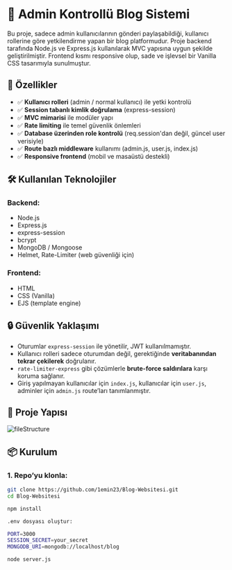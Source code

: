 # 📝 Admin Kontrollü Blog Sistemi

Bu proje, sadece admin kullanıcılarının gönderi paylaşabildiği, kullanıcı rollerine göre yetkilendirme yapan bir blog platformudur. Proje backend tarafında Node.js ve Express.js kullanılarak MVC yapısına uygun şekilde geliştirilmiştir. Frontend kısmı responsive olup, sade ve işlevsel bir Vanilla CSS tasarımıyla sunulmuştur.

## 🚀 Özellikler

- ✅ **Kullanıcı rolleri** (admin / normal kullanıcı) ile yetki kontrolü
- ✅ **Session tabanlı kimlik doğrulama** (express-session)
- ✅ **MVC mimarisi** ile modüler yapı
- ✅ **Rate limiting** ile temel güvenlik önlemleri
- ✅ **Database üzerinden role kontrolü** (req.session'dan değil, güncel user verisiyle)
- ✅ **Route bazlı middleware** kullanımı (admin.js, user.js, index.js)
- ✅ **Responsive frontend** (mobil ve masaüstü destekli)

## 🛠️ Kullanılan Teknolojiler

### Backend:
- Node.js
- Express.js
- express-session
- bcrypt
- MongoDB / Mongoose
- Helmet, Rate-Limiter (web güvenliği için)

### Frontend:
- HTML
- CSS (Vanilla)
- EJS (template engine)

## 🔒 Güvenlik Yaklaşımı

- Oturumlar `express-session` ile yönetilir, JWT kullanılmamıştır.
- Kullanıcı rolleri sadece oturumdan değil, gerektiğinde **veritabanından tekrar çekilerek** doğrulanır.
- `rate-limiter-express` gibi çözümlerle **brute-force saldırılara** karşı koruma sağlanır.
- Giriş yapılmayan kullanıcılar için `index.js`, kullanıcılar için `user.js`, adminler için `admin.js` route’ları tanımlanmıştır.

## 🧱 Proje Yapısı
![fileStructure](https://github.com/user-attachments/assets/4ed662ee-71fe-456d-af56-97fe75c8020b)


## 📦 Kurulum

### 1. Repo’yu klonla:
```bash
git clone https://github.com/1emin23/Blog-Websitesi.git
cd Blog-Websitesi

npm install

.env dosyası oluştur:

PORT=3000
SESSION_SECRET=your_secret
MONGODB_URI=mongodb://localhost/blog

node server.js
